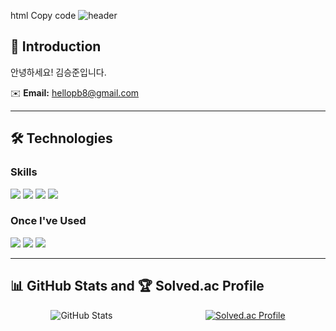 html
Copy code
![header](https://capsule-render.vercel.app/api?type=wave&color=auto&height=300&section=header&text=Welcome%20👋&fontSize=90)

## 👋 Introduction
안녕하세요! 김승준입니다.

✉️ **Email:** hellopb8@gmail.com

---

## 🛠️ Technologies

### Skills
<p>
  <img src="https://img.shields.io/badge/java-007396?style=for-the-badge&logo=java&logoColor=white">
  <img src="https://img.shields.io/badge/Python-3776AB?style=for-the-badge&logo=Python&logoColor=white">
  <img src="https://img.shields.io/badge/oracle-F80000?style=for-the-badge&logo=oracle&logoColor=white">
  <img src="https://img.shields.io/badge/spring-6DB33F?style=for-the-badge&logo=spring&logoColor=white">
</p>

### Once I've Used
<p>
  <img src="https://img.shields.io/badge/c++-00599C?style=for-the-badge&logo=c%2B%2B&logoColor=white">
  <img src="https://img.shields.io/badge/html5-E34F26?style=for-the-badge&logo=html5&logoColor=white">
  <img src="https://img.shields.io/badge/css-1572B6?style=for-the-badge&logo=css3&logoColor=white">
</p>

---

## 📊 GitHub Stats and 🏆 Solved.ac Profile
<div style="display: flex; justify-content: space-around; align-items: center;">
  <div style="margin-right: 20px;">
    <img src="https://github-readme-stats.vercel.app/api?username=thegr8od&show_icons=true&theme=tokyonight" alt="GitHub Stats">
  </div>
  <div>
    <a href="https://solved.ac/zzjoon/">
      <img src="http://mazassumnida.wtf/api/v2/generate_badge?boj=zzjoon" alt="Solved.ac Profile">
    </a>
  </div>
</div>
